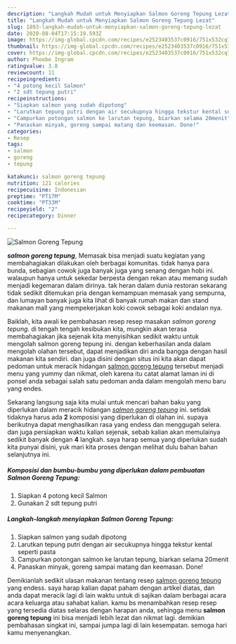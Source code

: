 ```yaml
---
description: "Langkah Mudah untuk Menyiapkan Salmon Goreng Tepung Lezat"
title: "Langkah Mudah untuk Menyiapkan Salmon Goreng Tepung Lezat"
slug: 1893-langkah-mudah-untuk-menyiapkan-salmon-goreng-tepung-lezat
date: 2020-08-04T17:15:19.593Z
image: https://img-global.cpcdn.com/recipes/e2523403537c0916/751x532cq70/salmon-goreng-tepung-foto-resep-utama.jpg
thumbnail: https://img-global.cpcdn.com/recipes/e2523403537c0916/751x532cq70/salmon-goreng-tepung-foto-resep-utama.jpg
cover: https://img-global.cpcdn.com/recipes/e2523403537c0916/751x532cq70/salmon-goreng-tepung-foto-resep-utama.jpg
author: Phoebe Ingram
ratingvalue: 3.8
reviewcount: 11
recipeingredient:
- "4 potong kecil Salmon"
- "2 sdt tepung putri"
recipeinstructions:
- "Siapkan salmon yang sudah dipotong"
- "Larutkan tepung putri dengan air secukupnya hingga tekstur kental seperti pasta"
- "Campurkan potongan salmon ke larutan tepung, biarkan selama 20menit"
- "Panaskan minyak, goreng sampai matang dan keemasan. Done!"
categories:
- Resep
tags:
- salmon
- goreng
- tepung

katakunci: salmon goreng tepung 
nutrition: 121 calories
recipecuisine: Indonesian
preptime: "PT17M"
cooktime: "PT33M"
recipeyield: "2"
recipecategory: Dinner

---
```



![Salmon Goreng Tepung](https://img-global.cpcdn.com/recipes/e2523403537c0916/751x532cq70/salmon-goreng-tepung-foto-resep-utama.jpg)

<b><i>salmon goreng tepung</i></b>, Memasak bisa menjadi suatu kegiatan yang membahagiakan dilakukan oleh berbagai komunitas. tidak hanya para bunda, sebagian cowok juga banyak juga yang senang dengan hobi ini. walaupun hanya untuk sekedar berpesta dengan rekan atau memang sudah menjadi kegemaran dalam dirinya. tak heran dalam dunia restoran sekarang tidak sedikit ditemukan pria dengan kemampuan memasak yang sempurna, dan lumayan banyak juga kita lihat di banyak rumah makan dan stand makanan mall yang mempekerjakan koki cowok sebagai koki andalan nya.

Baiklah, kita awali ke pembahasan resep resep masakan <i>salmon goreng tepung</i>. di tengah tengah kesibukan kita, mungkin akan terasa membahagiakan jika sejenak kita menyisihkan sedikit waktu untuk mengolah salmon goreng tepung ini. dengan keberhasilan anda dalam mengolah olahan tersebut, dapat menjadikan diri anda bangga dengan hasil makanan kita sendiri. dan juga disini dengan situs ini kita akan dapat pedoman untuk meracik hidangan <u>salmon goreng tepung</u> tersebut menjadi menu yang yummy dan nikmat, oleh karena itu catat alamat laman ini di ponsel anda sebagai salah satu pedoman anda dalam mengolah menu baru yang endes.




Sekarang langsung saja kita mulai untuk mencari bahan baku yang diperlukan dalam meracik hidangan <u><i>salmon goreng tepung</i></u> ini. setidak tidaknya harus ada <b>2</b> komposisi yang diperlukan di olahan ini. supaya berikutnya dapat menghasilkan rasa yang endess dan menggugah selera. dan juga persiapkan waktu kalian sejenak, sebab kalian akan memulainya sedikit banyak dengan <b>4</b> langkah. saya harap semua yang diperlukan sudah kita punyai disini, yuk mari kita proses dengan melihat dulu bahan bahan selanjutnya ini.

<!--inarticleads1-->

##### Komposisi dan bumbu-bumbu yang diperlukan dalam pembuatan Salmon Goreng Tepung:

1. Siapkan 4 potong kecil Salmon
1. Gunakan 2 sdt tepung putri




<!--inarticleads2-->

##### Langkah-langkah menyiapkan Salmon Goreng Tepung:

1. Siapkan salmon yang sudah dipotong
1. Larutkan tepung putri dengan air secukupnya hingga tekstur kental seperti pasta
1. Campurkan potongan salmon ke larutan tepung, biarkan selama 20menit
1. Panaskan minyak, goreng sampai matang dan keemasan. Done!




Demikianlah sedikit ulasan makanan tentang resep <u>salmon goreng tepung</u> yang endess. saya harap kalian dapat paham dengan artikel diatas, dan anda dapat meracik lagi di lain waktu untuk di sajikan dalam berbagai acara acara keluarga atau sahabat kalian. kamu bs menambahkan resep resep yang tersedia diatas selaras dengan harapan anda, sehingga menu <b>salmon goreng tepung</b> ini bisa menjadi lebih lezat dan nikmat lagi. demikian pembahasan singkat ini, sampai jumpa lagi di lain kesempatan. semoga hari kamu menyenangkan.
